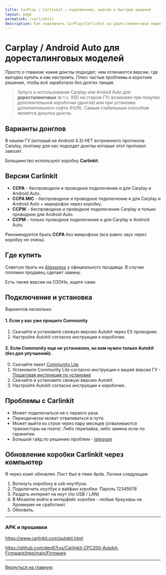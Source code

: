 ```yaml
---
title: CarPlay / Carlinkit — подключение, версии и быстрые решения
layout: page
permalink: /carlinkit/
description: Как подключить CarPlay/Carlinkit на дорестайлинговых моделях, какие версии донглов бывают, где купить и как устранить типовые проблемы.
---
```


# Carplay / Android Auto для доресталинговых моделей

Просто о главном: какие донглы подходят, чем отличаются версии, где выгодно купить и как настроить. Плюс частые проблемы и короткие решения, чтобы всё заработало без долгих танцев.

> Запуск и использование Carplay или Andoid Auto для **доресталинговых** (в т.ч. X50 на старом ГУ) возможен  при покупке дополнительной коробочки (донгла) или при установке дополнительного софта (HUR). Самым стабильным способом является докупка донгла.
>

## Варианты донглов

В нашем ГУ (который на Android 4.3) НЕТ встроенного протокола Сarplay, поэтому для нас подходят донглы которые этот протокол завозят.

Большинство используют коробку **Carlinkit**.

## Версии Carlinkit

 - **CCPA** - беспроводное и проводное подключение и для Carplay и Android Auto.
  - **CCPA MIC** - беспроводное и проводное подключение и для Carplay и Android Auto + миркрофон через коробку.
 - **CCPW** - беспроводное и проводное подключение Carplay и только проводное для Android Auto.
 - **CCPM** - только проводное подключение и для Carplay и Android Auto.

 Рекомендуется брать **CCPA** без микрофона (все равно звук через коробку не очень).

## Где купить

Советую брать на [Aliexpress](https://aliexpress.ru/item/1005001758378766.html?spm=a2g2w.orderdetail.0.0.77304aa65eAMkU&sku_id=12000018358241121) у официального продавца. В случае поломки продавец сделает замену.

Есть также версии на ОЗОНе, ищите сами.

## Подключение и установка

Вариантов несколько:

#### 1. Если у вас уже прошито Community
1. Скачайте и установите свежую версию Autokit через ES проводник.
2. Настройте Autokit согласно инструкции к коробочке.

#### 2. Если Community еще не установлен, но вам нужен только Autokit (без доп улучшений).

0. Скачайте пакет [Community Lite](community#облегченные-версии-community)
1. Установите Community Lite согласно инструкции к вашей версии ГУ - [Пошаговая инструкция по установке](community#пошаговая-инструкция-по-установке)
2. Скачайте и установите свежую версию Autokit
3. Настройте Autokit согласно инструкции к коробочке.


## Проблемы с Carlinkit 
- Может подключаться не с первого раза. 
- Периодически может отваливаться в пути.
- Может выйти из строя через пару месяцев (отваливаются транзисторы на плате). Либо перепайка, либо замена если по гаранитии.
- Большой гайд по решению проблем - [telegram](https://t.me/CoolRay_Android_Develop/70989/181714)

## Обновление коробки Carlinkit через компьютер

Я через комп обновлял. Пост был в теме 4pda. 
Логика следующая:

1. Воткнуть коробоку в usb ноутбука.
2. Подключить ноутбук к вайфаю коробки. Пароль 12345678
3. Раздать интернет на ноут (по USB / LAN)
4. В Мозилле войти в интерфейс коробки - любые браузеры на Хромиуме не сработают.
5. Обновить.

------

### APK и прошивки

https://www.carlinkit.com/autokit.html

https://github.com/den67rus/Carlinkit-CPC200-Autokit-Firmware/tree/main/Firmware



------

[Вернуться на главную](https://qttc.github.io/)